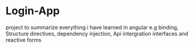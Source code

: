 # Login-App
project to summarize everything i have learned in angular e.g binding, Structure directives, dependency injection, Api intergration interfaces and reactive forms
